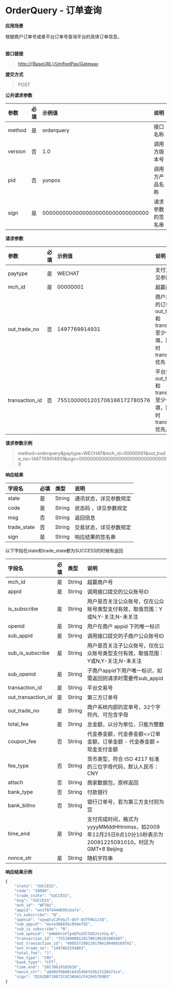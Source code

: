 # OrderQuery - 订单查询

**应用场景**

根据商户订单号或者平台订单号查询平台的具体订单信息。

###### 

**接口链接**

> [http://{BaseURL}/UnifiedPay/Gateway](http://{BaseURL}/OpenPlatform/Login)

**提交方式**

> POST

**公共请求参数**

| 参数 | 必填 | 示例值 | 说明 |
| :--- | :--- | :--- | :--- |
| method | 是 | orderquery | 接口名称 |
| version | 否 | 1.0 | 调用方版本号 |
| pid | 否 | yunpos | 调用方产品名称 |
| sign | 是 | 00000000000000000000000000000000 | 请求参数的签名串 |

**请求参数**

| 参数 | 必填 | 示例值 | 说明 |
| :--- | :--- | :--- | :--- |
| paytype | 是 | WECHAT | 支付方式，详见参数规定 |
| mch\_id | 是 | 00000001 | 超赢商户号 |
| out\_trade\_no | 否 | 1497769914931 | 商户系统内部的订单号，out\_trade\_no和transaction\_id至少一个必填，同时存在时transaction\_id优先 |
| transaction\_id | 否 | 7551000001201706166172780576 | 平台交易号，out\_trade\_no和transaction\_id至少一个必填，同时存在时transaction\_id优先。 |

**请求参数示例**

> method=orderquery&paytype=WECHAT&mch\_id=00000001&out\_trade\_no=1497769914931&sign=00000000000000000000000000000000

**响应结果**

| 字段名 | 必填 | 类型 | 说明 |
| :--- | :--- | :--- | :--- |
| state | 是 | String | 通讯状态，详见参数规定 |
| code | 是 | String | 状态码 ，详见参数规定 |
| msg | 否 | String | 返回信息 |
| trade\_state | 否 | String | 交易状态，详见参数规定 |
| sign | 是 | String | 响应结果的签名串 |

以下字段在state和trade\_state都为SUCCESS的时候有返回

| 字段名 | 必填 | 类型 | 说明 |
| :--- | :--- | :--- | :--- |
| mch\_id | 是 | String | 超赢商户号 |
| appid | 是 | String | 调用接口提交的公众账号ID |
| is\_subscribe | 是 | String | 用户是否关注公众账号，仅在公众账号类型支付有效，取值范围：Y或N;Y-关注;N-未关注 |
| openid | 是 | String | 用户在商户 appid 下的唯一标识 |
| sub\_appid | 是 | String | 调用接口提交的子商户公众账号ID |
| sub\_is\_subscribe | 是 | String | 用户是否关注子公众账号，仅在公众账号类型支付有效，取值范围：Y或N;Y-关注;N-未关注 |
| sub\_openid | 是 | String | 子商户appid下用户唯一标识，如需返回则请求时需要传sub\_appid |
| transaction\_id | 是 | String | 平台交易号 |
| out\_transaction\_id | 是 | String | 第三方订单号 |
| out\_trade\_no | 是 | String | 商户系统内部的定单号，32个字符内、可包含字母 |
| total\_fee | 是 | String | 总金额，以分为单位，只能为整数 |
| coupon\_fee | 否 | String | 代金券金额，代金券金额&lt;=订单金额，订单金额 - 代金券金额 = 现金支付金额 |
| fee\_type | 否 | String | 货币类型，符合 ISO 4217 标准的三位字母代码，默认人民币：CNY |
| attach | 否 | String | 商家数据包，原样返回 |
| bank\_type | 否 | String | 付款银行 |
| bank\_billno | 否 | String | 银行订单号，若为第三方支付则为空 |
| time\_end | 是 | String | 支付完成时间，格式为yyyyMMddHHmmss，如2009年12月25日9点10分10秒表示为20091225091010。时区为GMT+8 Beijing |
| nonce\_str | 是 | String | 随机字符串 |

**响应结果示例**

```js
{
    "state": "SUCCESS",
    "code": "10000",
    "trade_state": "SUCCESS",
    "msg": "SUCCESS",
    "mch_id": "WFT01",
    "appid": "wx1f87d44db95cba7a",
    "is_subscribe": "N",
    "openid": "oywgtuCJFeGzT-QtF-8U7FHb1z3Q",
    "sub_appid": "wxce38685bc050ef82",
    "sub_is_subscribe": "N",
    "sub_openid": "oHmbktxFlpoEPo2Ol5GOJniV2q-A",
    "transaction_id": "7551000001201706196281085687",
    "out_transaction_id": "4005572001201706196460269701",
    "out_trade_no": "1497862554883",
    "total_fee": "1",
    "fee_type": "CNY",
    "bank_type": "CFT",
    "time_end": "20170619165616",
    "nonce_str": "a849df6660cb4354b6fe5b23120a73ce",
    "sign": "D292DB710872C023A9A1CF429457E0B3"
}
```



